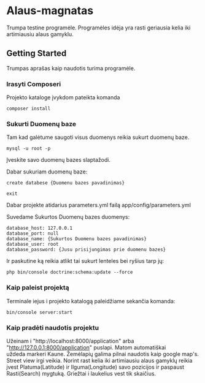 # Alaus-magnatas

Trumpa testine programėle. Programėles idėja yra rasti geriausia kelia iki 
artimiausiu alaus gamyklu.

## Getting Started

Trumpas aprašas kaip naudotis turima programėle.

### Irasyti Composeri

Projekto kataloge įvykdom pateikta komanda

```
composer install
```

### Sukurti Duomenų baze

Tam kad galėtume saugoti visus duomenys reikia sukurt duomenų baze.

```
mysql -u root -p
```

Įveskite savo duomenų bazes slaptažodi.

Dabar sukuriam duomenų baze:

```
create databese {Duomenu bazes pavadinimas}
```
```
exit
```
Dabar projekte atidarius parameters.yml failą app/config/parameters.yml

Suvedame Sukurtos Duomenų bazes duomenys:

    database_host: 127.0.0.1
    database_port: null
    database_name: {Sukurtos Duomenu bazes pavadinimas}
    database_user: root
    database_password: {Jusu prisijungimas prie duomenu bazes}

Ir paskutine ką reikia atlikt tai sukurt lenteles bei ryšius tarp jų:
```
php bin/console doctrine:schema:update --force
```
### Kaip paleist projektą

Terminale iejus i projekto katalogą paleidžiame sekančia komanda:

```
bin/console server:start
```
### Kaip pradėti naudotis projektu

Užeinam i "http://localhost:8000/application" arba "http://127.0.0.1:8000/application" 
puslapi. Matom automatiškai uždeda markeri Kaune. Žemėlapių galima pilnai naudotis 
kaip google map's. Street view irgi veikia. Norint rast kelia iki artimiausiu alaus 
gamyklų reikia įvest Platuma(Latitude) ir Ilguma(Longitude) savo pozicijos ir paspaust 
Rasti(Search) mygtuką. Griežtai i laukelius vest tik skaičius.
